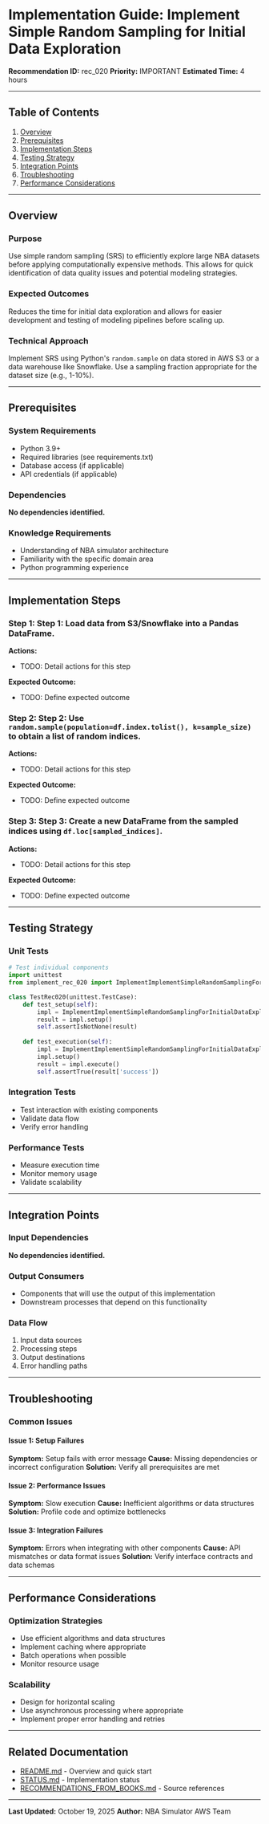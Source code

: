 # Implementation Guide: Implement Simple Random Sampling for Initial Data Exploration

**Recommendation ID:** rec_020
**Priority:** IMPORTANT
**Estimated Time:** 4 hours

---

## Table of Contents

1. [Overview](#overview)
2. [Prerequisites](#prerequisites)
3. [Implementation Steps](#implementation-steps)
4. [Testing Strategy](#testing-strategy)
5. [Integration Points](#integration-points)
6. [Troubleshooting](#troubleshooting)
7. [Performance Considerations](#performance-considerations)

---

## Overview

### Purpose

Use simple random sampling (SRS) to efficiently explore large NBA datasets before applying computationally expensive methods. This allows for quick identification of data quality issues and potential modeling strategies.

### Expected Outcomes

Reduces the time for initial data exploration and allows for easier development and testing of modeling pipelines before scaling up.

### Technical Approach

Implement SRS using Python's `random.sample` on data stored in AWS S3 or a data warehouse like Snowflake. Use a sampling fraction appropriate for the dataset size (e.g., 1-10%).

---

## Prerequisites

### System Requirements

- Python 3.9+
- Required libraries (see requirements.txt)
- Database access (if applicable)
- API credentials (if applicable)

### Dependencies

**No dependencies identified.**

### Knowledge Requirements

- Understanding of NBA simulator architecture
- Familiarity with the specific domain area
- Python programming experience

---

## Implementation Steps

### Step 1: Step 1: Load data from S3/Snowflake into a Pandas DataFrame.

**Actions:**
- TODO: Detail actions for this step

**Expected Outcome:**
- TODO: Define expected outcome

### Step 2: Step 2: Use `random.sample(population=df.index.tolist(), k=sample_size)` to obtain a list of random indices.

**Actions:**
- TODO: Detail actions for this step

**Expected Outcome:**
- TODO: Define expected outcome

### Step 3: Step 3: Create a new DataFrame from the sampled indices using `df.loc[sampled_indices]`.

**Actions:**
- TODO: Detail actions for this step

**Expected Outcome:**
- TODO: Define expected outcome



---

## Testing Strategy

### Unit Tests

```python
# Test individual components
import unittest
from implement_rec_020 import ImplementImplementSimpleRandomSamplingForInitialDataExploration

class TestRec020(unittest.TestCase):
    def test_setup(self):
        impl = ImplementImplementSimpleRandomSamplingForInitialDataExploration()
        result = impl.setup()
        self.assertIsNotNone(result)
    
    def test_execution(self):
        impl = ImplementImplementSimpleRandomSamplingForInitialDataExploration()
        impl.setup()
        result = impl.execute()
        self.assertTrue(result['success'])
```

### Integration Tests

- Test interaction with existing components
- Validate data flow
- Verify error handling

### Performance Tests

- Measure execution time
- Monitor memory usage
- Validate scalability

---

## Integration Points

### Input Dependencies

**No dependencies identified.**

### Output Consumers

- Components that will use the output of this implementation
- Downstream processes that depend on this functionality

### Data Flow

1. Input data sources
2. Processing steps
3. Output destinations
4. Error handling paths

---

## Troubleshooting

### Common Issues

#### Issue 1: Setup Failures

**Symptom:** Setup fails with error message
**Cause:** Missing dependencies or incorrect configuration
**Solution:** Verify all prerequisites are met

#### Issue 2: Performance Issues

**Symptom:** Slow execution
**Cause:** Inefficient algorithms or data structures
**Solution:** Profile code and optimize bottlenecks

#### Issue 3: Integration Failures

**Symptom:** Errors when integrating with other components
**Cause:** API mismatches or data format issues
**Solution:** Verify interface contracts and data schemas

---

## Performance Considerations

### Optimization Strategies

- Use efficient algorithms and data structures
- Implement caching where appropriate
- Batch operations when possible
- Monitor resource usage

### Scalability

- Design for horizontal scaling
- Use asynchronous processing where appropriate
- Implement proper error handling and retries

---

## Related Documentation

- [README.md](README.md) - Overview and quick start
- [STATUS.md](STATUS.md) - Implementation status
- [RECOMMENDATIONS_FROM_BOOKS.md](RECOMMENDATIONS_FROM_BOOKS.md) - Source references

---

**Last Updated:** October 19, 2025
**Author:** NBA Simulator AWS Team
